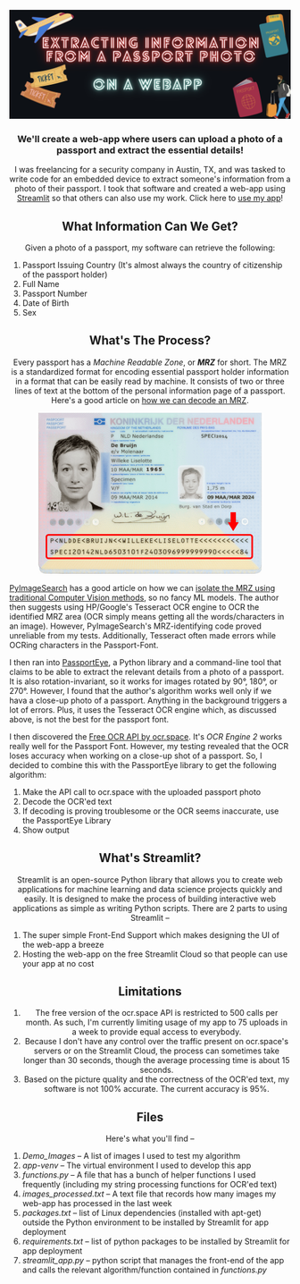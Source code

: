 <p  align="center">
<img  src="https://github.com/Evaan2001/Images_For_ReadMe/blob/main/Passport_OCR_App.png"
width = "900"/>

</p>
<h3 align="center">
We'll create a web-app where users can upload a photo of a passport and extract the essential details! 
</h3>

<div align="center">

I was freelancing for a security company in Austin, TX, and was tasked to write code for an embedded device to extract someone's information from a photo of their passport. I took that software and created a web-app using [Streamlit](https://streamlit.io) so that others can also use my work. Click here to [use my app](https://revisedocr.streamlit.app/)!
</div>

<h2 align="center"> 
What Information Can We Get?
</h2>
 
<p  align="center">
Given a photo of a passport, my software can retrieve the following:
</p>

1. Passport Issuing Country (It's almost always the country of citizenship of the passport holder)
2. Full Name
3. Passport Number
4. Date of Birth
5. Sex

<h2 align="center"> 
What's The Process?
</h2>

<div align="center">
 
Every passport has a *Machine Readable Zone*, or ***MRZ*** for short. The MRZ is a standardized format for encoding essential passport holder information in a format that can be easily read by machine. It consists of two or three lines of text at the bottom of the personal information page of a passport. Here's a good article on [how we can decode an MRZ](https://www.linkedin.com/pulse/machine-readable-zone-mrz-decoding-globalpassag/). 
</div>


<p  align="center">
<img  src="https://github.com/Evaan2001/Images_For_ReadMe/blob/main/passport_mrz.png"
width = "400"/>

<div align="left">
 
[PyImageSearch](https://pyimagesearch.com/) has a good article on how we can [isolate the MRZ using traditional Computer Vision methods](https://pyimagesearch.com/2021/12/01/ocr-passports-with-opencv-and-tesseract/), so no fancy ML models. The author then suggests using HP/Google's Tesseract OCR engine to OCR the identified MRZ area (OCR simply means getting all the words/characters in an image). However, PyImageSearch's MRZ-identifying code proved unreliable from my tests. Additionally, Tesseract often made errors while OCRing characters in the Passport-Font.
</div>

<div align="left">
 
I then ran into [PassportEye](https://github.com/konstantint/PassportEye), a Python library and a command-line tool that claims to be able to extract the relevant details from a photo of a passport. It is also rotation-invariant, so it works for images rotated by 90°, 180°, or 270°. However, I found that the author's algorithm works well only if we hava a close-up photo of a passport. Anything in the background triggers a lot of errors. Plus, it uses the Tesseract OCR engine which, as discussed above, is not the best for the passport font.
</div>

<div align="left">
 
I then discovered the [Free OCR API by ocr.space](https://ocr.space/OCRAPI). It's *OCR Engine 2* works really well for the Passport Font. However, my testing revealed that the OCR loses accuracy when working on a close-up shot of a passport. So, I decided to combine this with the PassportEye library to get the following algorithm:
</div>

1. Make the API call to ocr.space with the uploaded passport photo
2. Decode the OCR'ed text
3. If decoding is proving troublesome or the OCR seems inaccurate, use the PassportEye Library
4. Show output

<h2 align="center"> 
What's Streamlit?
</h2>

<div align="center">
 

Streamlit is an open-source Python library that allows you to create web applications for machine learning and data science projects quickly and easily. It is designed to make the process of building interactive web applications as simple as writing Python scripts. There are 2 parts to using Streamlit –
</div>

1. The super simple Front-End Support which makes designing the UI of the web-app a breeze
2. Hosting the web-app on the free Streamlit Cloud so that people can use your app at no cost

<h2 align="center"> 
Limitations
</h2>

<div align="center">
 
1. The free version of the ocr.space API is restricted to 500 calls per month. As such, I'm currently limiting usage of my app to 75 uploads in a week to provide equal access to everybody.
2. Because I don't have any control over the traffic present on ocr.space's servers or on the Streamlit Cloud, the process can sometimes take longer than 30 seconds, though the average processing time is about 15 seconds.
3. Based on the picture quality and the correctness of the OCR'ed text, my software is not 100% accurate. The current accuracy is 95%.
</div>

<h2 align="center"> 
Files
</h2>

<p  align="center">
Here's what you'll find –
</p>

1. *Demo_Images* – A list of images I used to test my algorithm 
2. *app-venv* – The virtual environment I used to develop this app
3. *functions.py* – A file that has a bunch of helper functions I used frequently (including my string processing functions for OCR'ed text)
4. *images_processed.txt* – A text file that records how many images my web-app has processed in the last week
5. *packages.txt* – list of Linux dependencies (installed with apt-get) outside the Python environment to be installed by Streamlit for app deployment
6. *requirements.txt* – list of python packages to be installed by Streamlit for app deployment
7. *streamlit_app.py* – python script that manages the front-end of the app and calls the relevant algorithm/function contained in *functions.py*
